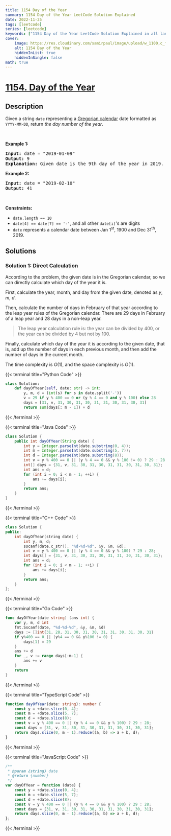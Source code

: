 ```yaml
---
title: 1154 Day of the Year
summary: 1154 Day of the Year LeetCode Solution Explained
date: 2022-11-25
tags: [leetcode]
series: [leetcode]
keywords: ["1154 Day of the Year LeetCode Solution Explained in all languages", "1154 Day of the Year", "LeetCode", "leetcode solution in Python3 C++ Java Go PHP Ruby Swift TypeScript Rust C# JavaScript C", "GeeksforGeeks", "InterviewBit", "Coding Ninjas", "HackerRank", "HackerEarth", "CodeChef", "TopCoder", "AlgoExpert", "freeCodeCamp", "Codeforces", "GitHub", "AtCoder", "Samir Paul"]
cover:
    image: https://res.cloudinary.com/samirpaul/image/upload/w_1100,c_fit,co_rgb:FFFFFF,l_text:Arial_75_bold:1154 Day of the Year - Solution Explained/problem-solving.webp
    alt: 1154 Day of the Year
    hiddenInList: true
    hiddenInSingle: false
math: true
---
```



# [1154. Day of the Year](https://leetcode.com/problems/day-of-the-year)


## Description

<p>Given a string <code>date</code> representing a <a href="https://en.wikipedia.org/wiki/Gregorian_calendar" target="_blank">Gregorian calendar</a> date formatted as <code>YYYY-MM-DD</code>, return <em>the day number of the year</em>.</p>

<p>&nbsp;</p>
<p><strong class="example">Example 1:</strong></p>

<pre>
<strong>Input:</strong> date = &quot;2019-01-09&quot;
<strong>Output:</strong> 9
<strong>Explanation:</strong> Given date is the 9th day of the year in 2019.
</pre>

<p><strong class="example">Example 2:</strong></p>

<pre>
<strong>Input:</strong> date = &quot;2019-02-10&quot;
<strong>Output:</strong> 41
</pre>

<p>&nbsp;</p>
<p><strong>Constraints:</strong></p>

<ul>
	<li><code>date.length == 10</code></li>
	<li><code>date[4] == date[7] == &#39;-&#39;</code>, and all other <code>date[i]</code>&#39;s are digits</li>
	<li><code>date</code> represents a calendar date between Jan 1<sup>st</sup>, 1900 and Dec 31<sup>th</sup>, 2019.</li>
</ul>

## Solutions

### Solution 1: Direct Calculation

According to the problem, the given date is in the Gregorian calendar, so we can directly calculate which day of the year it is.

First, calculate the year, month, and day from the given date, denoted as $y$, $m$, $d$.

Then, calculate the number of days in February of that year according to the leap year rules of the Gregorian calendar. There are $29$ days in February of a leap year and $28$ days in a non-leap year.

> The leap year calculation rule is: the year can be divided by $400$, or the year can be divided by $4$ but not by $100$.

Finally, calculate which day of the year it is according to the given date, that is, add up the number of days in each previous month, and then add the number of days in the current month.

The time complexity is $O(1)$, and the space complexity is $O(1)$.

<!-- tabs:start -->

{{< terminal title="Python Code" >}}
```python
class Solution:
    def dayOfYear(self, date: str) -> int:
        y, m, d = (int(s) for s in date.split('-'))
        v = 29 if y % 400 == 0 or (y % 4 == 0 and y % 100) else 28
        days = [31, v, 31, 30, 31, 30, 31, 31, 30, 31, 30, 31]
        return sum(days[: m - 1]) + d
```
{{< /terminal >}}

{{< terminal title="Java Code" >}}
```java
class Solution {
    public int dayOfYear(String date) {
        int y = Integer.parseInt(date.substring(0, 4));
        int m = Integer.parseInt(date.substring(5, 7));
        int d = Integer.parseInt(date.substring(8));
        int v = y % 400 == 0 || (y % 4 == 0 && y % 100 != 0) ? 29 : 28;
        int[] days = {31, v, 31, 30, 31, 30, 31, 31, 30, 31, 30, 31};
        int ans = d;
        for (int i = 0; i < m - 1; ++i) {
            ans += days[i];
        }
        return ans;
    }
}
```
{{< /terminal >}}

{{< terminal title="C++ Code" >}}
```cpp
class Solution {
public:
    int dayOfYear(string date) {
        int y, m, d;
        sscanf(date.c_str(), "%d-%d-%d", &y, &m, &d);
        int v = y % 400 == 0 || (y % 4 == 0 && y % 100) ? 29 : 28;
        int days[] = {31, v, 31, 30, 31, 30, 31, 31, 30, 31, 30, 31};
        int ans = d;
        for (int i = 0; i < m - 1; ++i) {
            ans += days[i];
        }
        return ans;
    }
};
```
{{< /terminal >}}

{{< terminal title="Go Code" >}}
```go
func dayOfYear(date string) (ans int) {
	var y, m, d int
	fmt.Sscanf(date, "%d-%d-%d", &y, &m, &d)
	days := []int{31, 28, 31, 30, 31, 30, 31, 31, 30, 31, 30, 31}
	if y%400 == 0 || (y%4 == 0 && y%100 != 0) {
		days[1] = 29
	}
	ans += d
	for _, v := range days[:m-1] {
		ans += v
	}
	return
}
```
{{< /terminal >}}

{{< terminal title="TypeScript Code" >}}
```ts
function dayOfYear(date: string): number {
    const y = +date.slice(0, 4);
    const m = +date.slice(5, 7);
    const d = +date.slice(8);
    const v = y % 400 == 0 || (y % 4 == 0 && y % 100) ? 29 : 28;
    const days = [31, v, 31, 30, 31, 30, 31, 31, 30, 31, 30, 31];
    return days.slice(0, m - 1).reduce((a, b) => a + b, d);
}
```
{{< /terminal >}}

{{< terminal title="JavaScript Code" >}}
```js
/**
 * @param {string} date
 * @return {number}
 */
var dayOfYear = function (date) {
    const y = +date.slice(0, 4);
    const m = +date.slice(5, 7);
    const d = +date.slice(8);
    const v = y % 400 == 0 || (y % 4 == 0 && y % 100) ? 29 : 28;
    const days = [31, v, 31, 30, 31, 30, 31, 31, 30, 31, 30, 31];
    return days.slice(0, m - 1).reduce((a, b) => a + b, d);
};
```
{{< /terminal >}}

<!-- tabs:end -->

<!-- end -->
